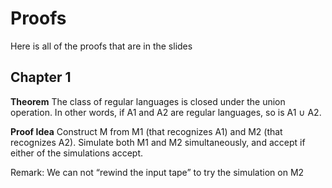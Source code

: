 # Proofs 

Here is all of the proofs that are in the slides

## Chapter 1 

**Theorem**
The class of regular languages is closed under the union operation.
In other words, if A1 and A2 are regular languages, so is A1 ∪ A2.

**Proof Idea**
Construct M from M1 (that recognizes A1) and M2 (that recognizes A2).
Simulate both M1 and M2 simultaneously, and accept if either of the
simulations accept.

Remark: We can not “rewind the input tape” to try the simulation on M2
